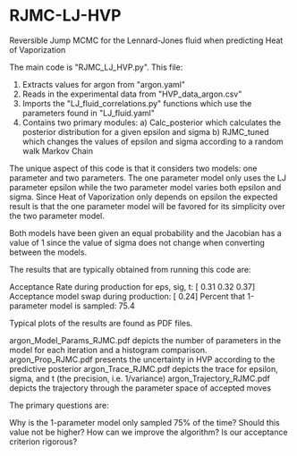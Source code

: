 # RJMC-LJ-HVP
Reversible Jump MCMC for the Lennard-Jones fluid when predicting Heat of Vaporization

The main code is "RJMC_LJ_HVP.py". This file:

1. Extracts values for argon from "argon.yaml"
2. Reads in the experimental data from "HVP_data_argon.csv"
3. Imports the "LJ_fluid_correlations.py" functions which use the parameters found in "LJ_fluid.yaml"
4. Contains two primary modules:
  a) Calc_posterior which calculates the posterior distribution for a given epsilon and sigma
  b) RJMC_tuned which changes the values of epsilon and sigma according to a random walk Markov Chain
  
The unique aspect of this code is that it considers two models: one parameter and two parameters. The one parameter model only uses the LJ parameter epsilon while the two parameter model varies both epsilon and sigma. Since Heat of Vaporization only depends on epsilon the expected result is that the one parameter model will be favored for its simplicity over the two parameter model.

Both models have been given an equal probability and the Jacobian has a value of 1 since the value of sigma does not change when converting between the models.

The results that are typically obtained from running this code are:

Acceptance Rate during production for eps, sig, t: [ 0.31  0.32   0.37]
Acceptance model swap during production: [ 0.24]
Percent that 1-parameter model is sampled: 75.4

Typical plots of the results are found as PDF files.

argon_Model_Params_RJMC.pdf depicts the number of parameters in the model for each iteration and a histogram comparison.
argon_Prop_RJMC.pdf presents the uncertainty in HVP according to the predictive posterior
argon_Trace_RJMC.pdf depicts the trace for epsilon, sigma, and t (the precision, i.e. 1/variance)
argon_Trajectory_RJMC.pdf depicts the trajectory through the parameter space of accepted moves

The primary questions are:

Why is the 1-parameter model only sampled 75% of the time? Should this value not be higher?
How can we improve the algorithm?
Is our acceptance criterion rigorous?
